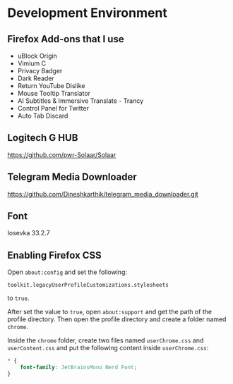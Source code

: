 # Development Environment

## Firefox Add-ons that I use
- uBlock Origin
- Vimium C
- Privacy Badger
- Dark Reader
- Return YouTube Dislike
- Mouse Tooltip Translator
- AI Subtitles & Immersive Translate - Trancy
- Control Panel for Twitter
- Auto Tab Discard

## Logitech G HUB
https://github.com/pwr-Solaar/Solaar

## Telegram Media Downloader
https://github.com/Dineshkarthik/telegram_media_downloader.git

## Font
Iosevka 33.2.7

## Enabling Firefox CSS

Open `about:config` and set the following:

```
toolkit.legacyUserProfileCustomizations.stylesheets
```

to `true`.

After set the value to `true`, open `about:support` and get the path of the profile directory. Then open the profile directory and create a folder named `chrome`.

Inside the `chrome` folder, create two files named `userChrome.css` and `userContent.css` and put the following content inside `userChrome.css`:

```css
* {
    font-family: JetBrainsMono Nerd Font;
}
```
